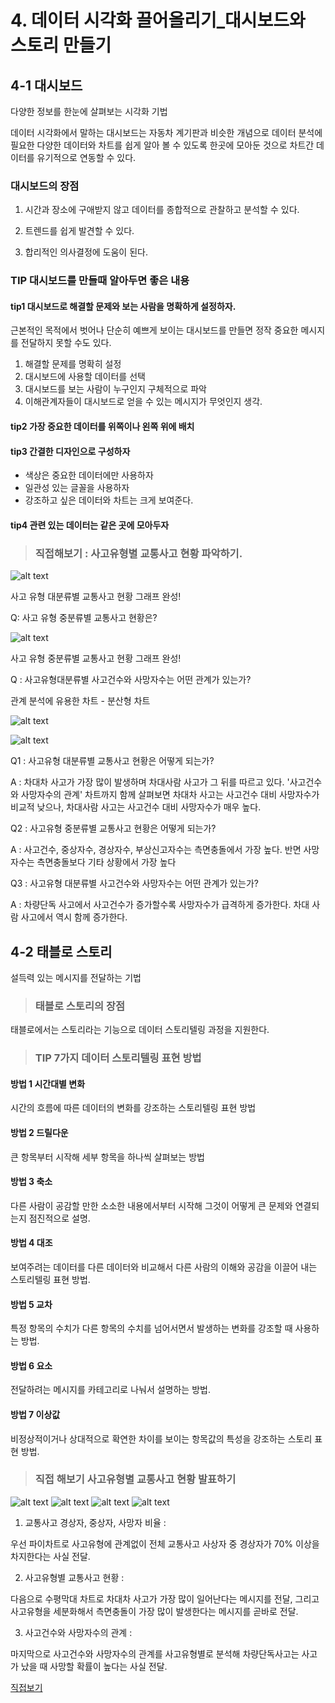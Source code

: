 # 4. 데이터 시각화 끌어올리기_대시보드와 스토리 만들기

## 4-1 대시보드
다양한 정보를 한눈에 살펴보는 시각화 기법


데이터 시각화에서 말하는 대시보드는 자동차 계기판과 비슷한 개념으로 데이터 분석에 필요한 다양한 데이터와 차트를 쉽게 알아 볼 수 있도록 한곳에 모아둔 것으로 차트간 데이터를 유기적으로 연동할 수 있다.

### 대시보드의 장점
1. 시간과 장소에 구애받지 않고 데이터를 종합적으로 관찰하고 분석할 수 있다.

2. 트렌드를 쉽게 발견할 수 있다.

3. 합리적인 의사결정에 도움이 된다.

### TIP 대시보드를 만들때 알아두면 좋은 내용

#### tip1 대시보드로 해결할 문제와 보는 사람을 명확하게 설정하자.
근본적인 목적에서 벗어나 단순히 예쁘게 보이는 대시보드를 만들면 정작 중요한 메시지를 전달하지 못할 수도 있다.

1. 해결할 문제를 명확히 설정
2. 대시보드에 사용할 데이터를 선택
3. 대시보드를 보는 사람이 누구인지 구체적으로 파악
4. 이해관계자들이 대시보드로 얻을 수 있는 메시지가 무엇인지 생각.

#### tip2 가장 중요한 데이터를 위쪽이나 왼쪽 위에 배치

#### tip3 간결한 디자인으로 구성하자

- 색상은 중요한 데이터에만 사용하자
- 일관성 있는 글꼴을 사용하자
- 강조하고 싶은 데이터와 차트는 크게 보여준다.

#### tip4 관련 있는 데이터는 같은 곳에 모아두자


> ### 직접해보기 : 사고유형별 교통사고 현황 파악하기.

![alt text](./image/image21.png)

사고 유형 대분류별 교통사고 현황 그래프 완성!

Q: 사고 유형 중분류별 교통사고 현황은?

![alt text](./image/image22.png)

사고 유형 중분류별 교통사고 현황 그래프 완성!

Q : 사고유형대분류별 사고건수와 사망자수는 어떤 관계가 있는가?

관계 분석에 유용한 차트 - 분산형 차트

![alt text](./image/image23.png)

![alt text](./image/image24.png)

Q1 : 사고유형 대분류별 교통사고 현황은 어떻게 되는가?

A : 차대차 사고가 가장 많이 발생하며 차대사람 사고가 그 뒤를 따르고 있다. '사고건수와 사망자수의 관계' 차트까지 함께 살펴보면 차대차 사고는 사고건수 대비 사망자수가 비교적 낮으나, 차대사람 사고는 사고건수 대비 사망자수가 매우 높다.

Q2 : 사고유형 중분류별 교통사고 현황은 어떻게 되는가?

A : 사고건수, 중상자수, 경상자수, 부상신고자수는 측면충돌에서 가장 높다. 반면 사망자수는 측면충돌보다 기타 상황에서 가장 높다

Q3 : 사고유형 대분류별 사고건수와 사망자수는 어떤 관계가 있는가?

A : 차량단독 사고에서 사고건수가 증가할수록 사망자수가 급격하게 증가한다. 차대 사람 사고에서 역시 함께 증가한다.

## 4-2 태블로 스토리
설득력 있는 메시지를 전달하는 기법

> ### 태블로 스토리의 장점
태블로에서는 스토리라는 기능으로 데이터 스토리텔링 과정을 지원한다.

> ### TIP 7가지 데이터 스토리텔링 표현 방법

#### 방법 1 시간대별 변화
시간의 흐름에 따른 데이터의 변화를 강조하는 스토리텔링 표현 방법

#### 방법 2 드릴다운
큰 항목부터 시작해 세부 항목을 하나씩 살펴보는 방법

#### 방법 3 축소

다른 사람이 공감할 만한 소소한 내용에서부터 시작해 그것이 어떻게 큰 문제와 연결되는지 점진적으로 설명.

#### 방법 4 대조 
보여주려는 데이터를 다른 데이터와 비교해서 다른 사람의 이해와 공감을 이끌어 내는 스토리텔링 표현 방법.

#### 방법 5 교차
특정 항목의 수치가 다른 항목의 수치를 넘어서면서 발생하는 변화를 강조할 때 사용하는 방법.

#### 방법 6 요소

전달하려는 메시지를 카테고리로 나눠서 설명하는 방법.

#### 방법 7 이상값

비정상적이거나 상대적으로 확연한 차이를 보이는 항목값의 특성을 강조하는 스토리 표현 방법.

> ### 직접 해보기 사고유형별 교통사고 현황 발표하기

![alt text](./image/image25.png)
![alt text](./image/image26.png)
![alt text](./image/image27.png)
![alt text](./image/image28.png)

1. 교통사고 경상자, 중상자, 사망자 비율 :

우선 파이차트로 사고유형에 관계없이 전체 교통사고 사상자 중 경상자가 70% 이상을 차지한다는 사실 전달. 

2. 사고유형별 교통사고 현황 :

다음으로 수평막대 차트로 차대차 사고가 가장 많이 일어난다는 메시지를 전달, 그리고 사고유형을 세분화해서 측면충돌이 가장 많이 발생한다는 메시지를 곧바로 전달.

3. 사고건수와 사망자수의 관계 :

마지막으로 사고건수와 사망자수의 관계를 사고유형별로 분석해 차량단독사고는 사고가 났을 때 사망할 확률이 높다는 사실 전달.

[직접보기](https://public.tableau.com/shared/BXR5CF286?:display_count=n&:origin=viz_share_link)


